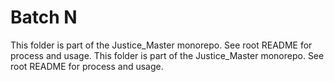 # Batch N

This folder is part of the Justice_Master monorepo. See root README for process and usage.
This folder is part of the Justice_Master monorepo. See root README for process and usage.


